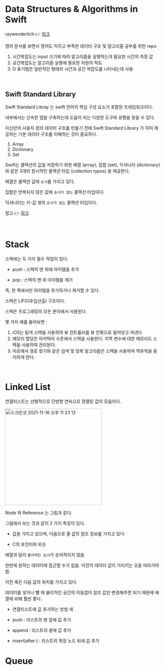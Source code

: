 # Data Structures & Algorithms in Swift 

raywenderlich 👉 [링크](https://www.raywenderlich.com/books/data-structures-algorithms-in-swift/v3.0/chapters/3-swift-standard-library)

영어 문서를 보면서 영어도 익히고 부족한 데이터 구조 및 알고리즘 공부를 위한 repo

<!--
### 목차

[Section I: Introduction](#introduction)

[Section II: Elementary Data Structures](#elementary-data-structures)

-->

1. 시간복잡도는 input 크기에 따라 알고리즘을 실행하는데 필요한 시간의 측정 값
2. 공간복잡도는 알고리즘 실행에 필요한 자원의 척도
3. O 표기법은 일반적인 형태의 시간과 공간 복잡도를 나타내는데 사용

<br>

## Swift Standard Library

Swift Standard Libray 는 swift 언어의 핵심 구성 요소가 포함된 프레임워크이다.

내부에서는 신속한 앱을 구축하는데 도움이 되는 다양한 도구와 유형을 찾을 수 있다.

자신만의 사용자 정의 데이터 구조를 만들기 전에 Swift Standard Library 가 이미 제공하는 기본 데이터 구조를 이해하는 것이 중요하다.

1. Array
2. Dictionary
3. Set

Swift는 콜렉션의 값을 저장하기 위한 배열 (array), 집합 (set), 딕셔너리 (dictionary)와 같은 3개의 원시적인 콜렉션 타입 (collection types) 을 제공한다. 

배열은 콜렉션 값에 `순서`를 가지고 있다. 

집합은 반복되지 않은 값에 `순서가 없는` 콜렉션 타입이다. 

딕셔너리는 키-값 쌍의 `순서가 없는` 콜렉션 타입이다.


참고 👉 [링크](https://bbiguduk.gitbook.io/swift/language-guide-1/collection-types)

<br>


# Stack

스택에는 두 가지 필수 작업이 있다.

- push : 스택의 맨 위에 아이템을 추가

- pop : 스택의 맨 위 아이템을 제거

즉, 한 쪽에서만 아이템을 추가하거나 제거할 수 있다.

스택은 LIFO(후입선출) 구조이다.

스택은 프로그래밍의 모든 분야에서 사용된다.

몇 가지 예를 들어보면 :

1. iOS는 탐색 스택을 사용하여 뷰 컨트롤러를 뷰 안팎으로 밀어넣고 꺼낸다
2. 메모리 할당은 아키텍처 수준에서 스택을 사용한다. 지역 변수에 대한 메모리도 스택을 사용하여 관리된다.
3. 미로에서 경로 찾기와 같은 검색 및 정복 알고리즘은 스택을 사용하여 역추적을 용이하게 한다.

<br>

# Linked List

연결리스트는 선형적으로 단방향 연속으로 정렬된 값의 모음이다.

<img width="312" alt="스크린샷 2021-11-16 오후 11 23 12" src="https://user-images.githubusercontent.com/8108570/142002822-34768872-91bb-4b31-9315-f87b95903296.png">

Node 와 Reference 는 그림과 같다.

그림에서 보는 것과 같이 2 가지 특징이 있다.

- 값을 가지고 있으며, 다음으로 올 값의 참조 정보를 가지고 있다.

- C의 포인터와 비슷

배열과 달리 `물리적인 순서`가 순차적이지 않음

한번에 원하는 데이터에 접근할 수가 없음. 이전의 데이터 값이 가리키는 곳을 따라가야 함.

이전 혹은 다음 값의 위치를 가지고 있다.

데이터를 넣거나 뺄 때 물리적인 공간의 이동없이 참조 값만 변경해주면 되기 때문에 배열에 비해 훨씬 좋다.


* 연결리스트에 값 추가하는 방법 세 

- push : 리스트의 맨 앞에 값 추가

- append : 리스트의 끝에 값 추가

- insert(after:) : 리스트의 특정 노드 뒤에 값 추가


# Queue



